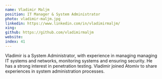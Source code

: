 ```yaml
---
name: Vladimir Maljm
position: IT Manager & System Administrator
photo: vladimir-maljm.jpg
linkedin: https://www.linkedin.com/in/vladimirmaljm/
xing: 
github: https://github.com/vladimirmaljm
website: 
index: 41
---
```

Vladimir is a System Administrator, with experience in managing managing IT systems and networks, monitoring systems and ensuring security. He has a strong interest in penetration testing. Vladimir joined Atomiv to share experiences in system administration processes.